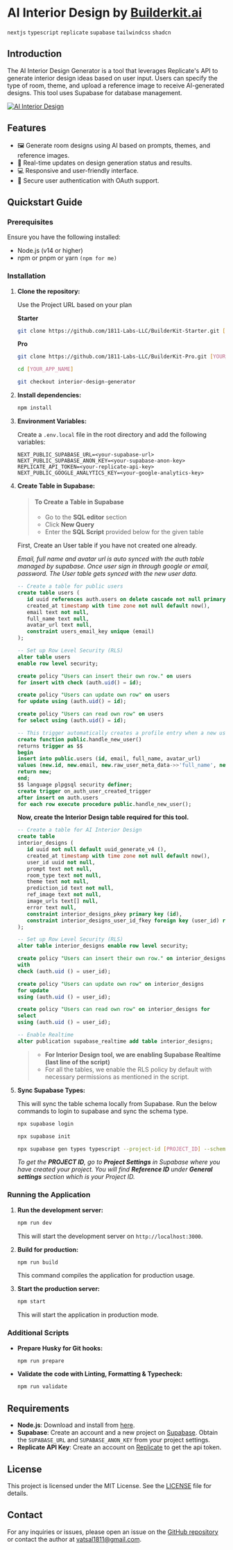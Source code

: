 # AI Interior Design by [Builderkit.ai](https://www.builderkit.ai)

`nextjs` `typescript` `replicate` `supabase` `tailwindcss` `shadcn`

## Introduction

The AI Interior Design Generator is a tool that leverages Replicate's API to generate interior design ideas based on user input. Users can specify the type of room, theme, and upload a reference image to receive AI-generated designs. This tool uses Supabase for database management.

<a href="https://interior-design.builderkit.ai/generate" target="_blank" rel="noopener">
  <picture>
    <img alt="AI Interior Design" src="https://interior-design.builderkit.ai/github-cover.webp" />
  </picture>
</a>

## Features

- 🖼️ Generate room designs using AI based on prompts, themes, and reference images.
- 🔄 Real-time updates on design generation status and results.
- 💻 Responsive and user-friendly interface.
- 🔗 Secure user authentication with OAuth support.

## Quickstart Guide

### Prerequisites

Ensure you have the following installed:

- Node.js (v14 or higher)
- npm or pnpm or yarn `(npm for me)`

### Installation

1. **Clone the repository:**

   Use the Project URL based on your plan

   **Starter**

   ```sh
   git clone https://github.com/1811-Labs-LLC/BuilderKit-Starter.git [YOUR_APP_NAME]
   ```

   **Pro**

   ```sh
   git clone https://github.com/1811-Labs-LLC/BuilderKit-Pro.git [YOUR_APP_NAME]
   ```

   ```sh
   cd [YOUR_APP_NAME]

   git checkout interior-design-generator
   ```

2. **Install dependencies:**

   ```sh
   npm install
   ```

3. **Environment Variables:**

   Create a `.env.local` file in the root directory and add the following variables:

   ```plaintext
   NEXT_PUBLIC_SUPABASE_URL=<your-supabase-url>
   NEXT_PUBLIC_SUPABASE_ANON_KEY=<your-supabase-anon-key>
   REPLICATE_API_TOKEN=<your-replicate-api-key>
   NEXT_PUBLIC_GOOGLE_ANALYTICS_KEY=<your-google-analytics-key>
   ```

4. **Create Table in Supabase:**

   > #### To Create a Table in Supabase
   >
   > - Go to the **SQL editor** section
   > - Click **New Query**
   > - Enter the **SQL Script** provided below for the given table

   First, Create an User table if you have not created one already.

   _Email, full name and avatar url is auto synced with the auth table managed by supabase. Once user sign in through google or email, password. The User table gets synced with the new user data._

   ```sql
   -- Create a table for public users
   create table users (
      id uuid references auth.users on delete cascade not null primary key,
      created_at timestamp with time zone not null default now(),
      email text not null,
      full_name text null,
      avatar_url text null,
      constraint users_email_key unique (email)
   );

   -- Set up Row Level Security (RLS)
   alter table users
   enable row level security;

   create policy "Users can insert their own row." on users
   for insert with check (auth.uid() = id);

   create policy "Users can update own row" on users
   for update using (auth.uid() = id);

   create policy "Users can read own row" on users
   for select using (auth.uid() = id);

   -- This trigger automatically creates a profile entry when a new user signs up via Supabase Auth.
   create function public.handle_new_user()
   returns trigger as $$
   begin
   insert into public.users (id, email, full_name, avatar_url)
   values (new.id, new.email, new.raw_user_meta_data->>'full_name', new.raw_user_meta_data->>'avatar_url');
   return new;
   end;
   $$ language plpgsql security definer;
   create trigger on_auth_user_created_trigger
   after insert on auth.users
   for each row execute procedure public.handle_new_user();
   ```

   **Now, create the Interior Design table required for this tool.**

   ```sql
   -- Create a table for AI Interior Design
   create table
   interior_designs (
      id uuid not null default uuid_generate_v4 (),
      created_at timestamp with time zone not null default now(),
      user_id uuid not null,
      prompt text not null,
      room_type text not null,
      theme text not null,
      prediction_id text not null,
      ref_image text not null,
      image_urls text[] null,
      error text null,
      constraint interior_designs_pkey primary key (id),
      constraint interior_designs_user_id_fkey foreign key (user_id) references users (id)
   );

   -- Set up Row Level Security (RLS)
   alter table interior_designs enable row level security;

   create policy "Users can insert their own row." on interior_designs for insert
   with
   check (auth.uid () = user_id);

   create policy "Users can update own row" on interior_designs
   for update
   using (auth.uid () = user_id);

   create policy "Users can read own row" on interior_designs for
   select
   using (auth.uid () = user_id);

   -- Enable Realtime
   alter publication supabase_realtime add table interior_designs;
   ```

   > - **For Interior Design tool, we are enabling Supabase Realtime (last line of the script)**
   > - For all the tables, we enable the RLS policy by default with necessary permissions as mentioned in the script.

5. **Sync Supabase Types:**

   This will sync the table schema locally from Supabase. Run the below commands to login to supabase and sync the schema type.

   ```sh
   npx supabase login

   npx supabase init

   npx supabase gen types typescript --project-id [PROJECT_ID] --schema public > src/types/supabase.ts
   ```

   _To get the **PROJECT ID**, go to **Project Settings** in Supabase where you have created your project. You will find **Reference ID** under **General settings** section which is your Project ID._

### Running the Application

1. **Run the development server:**

   ```sh
   npm run dev
   ```

   This will start the development server on `http://localhost:3000`.

2. **Build for production:**

   ```sh
   npm run build
   ```

   This command compiles the application for production usage.

3. **Start the production server:**

   ```sh
   npm start
   ```

   This will start the application in production mode.

### Additional Scripts

- **Prepare Husky for Git hooks:**

  ```sh
  npm run prepare
  ```

- **Validate the code with Linting, Formatting & Typecheck:**

  ```sh
  npm run validate
  ```

## Requirements

- **Node.js**: Download and install from [here](https://nodejs.org/).
- **Supabase**: Create an account and a new project on [Supabase](https://supabase.com/). Obtain the `SUPABASE_URL` and `SUPABASE_ANON_KEY` from your project settings.
- **Replicate API Key**: Create an account on [Replicate](https://replicate.com/) to get the api token.

## License

This project is licensed under the MIT License. See the [LICENSE](https://www.builderkit.ai/license) file for details.

## Contact

For any inquiries or issues, please open an issue on the [GitHub repository](https://github.com/1811-Labs-LLC/BuilderKit) or contact the author at [vatsal1811@gmail.com](mailto:vatsal1811@gmail.com).
